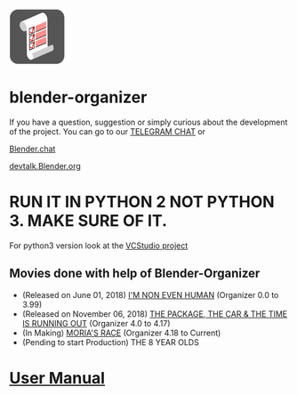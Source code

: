 ![BLENDER-ORGANIZER](py_data/icon.png)


# blender-organizer

If you have a question, suggestion or simply curious about the development of the project. You can go to our [TELEGRAM CHAT](https://t.me/blenderorganizer) or

[Blender.chat](https://blender.chat/channel/blenderorganizer_vcstudio)

[devtalk.Blender.org](https://devtalk.blender.org/t/blender-organizer-vcstudio-organization-of-the-projects)

# RUN IT IN PYTHON 2 NOT PYTHON 3. MAKE SURE OF IT.
For python3 version look at the [VCStudio project](https://github.com/JYamihud/VCStudio)

  
  ## Movies done with help of Blender-Organizer
  * (Released on June 01, 2018) [I'M NON EVEN HUMAN](https://open.lbry.com/@VCS:7/Imnotevenhumanshortfilm:3?r=HnvEmZbrkAHCcWf7PDVzShfp4xafcBMW) (Organizer 0.0 to 3.99)
  * (Released on November 06, 2018) [THE PACKAGE, THE CAR & THE TIME IS RUNNING OUT](https://open.lbry.com/@VCS:7/ThePackageTheCarAndTheTimeIsRunningOut:3?r=HnvEmZbrkAHCcWf7PDVzShfp4xafcBMW) (Organizer 4.0 to 4.17)
  * (In Making) [MORIA'S RACE](https://t.me/moriasrace) (Organizer 4.18 to Current)
  * (Pending to start Production) THE 8 YEAR OLDS
  
  
  
# [User Manual](https://github.com/JYamihud/blender-organizer/wiki/Help-For-Users!)
